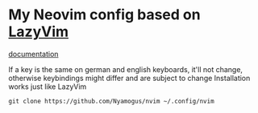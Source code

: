 # My Neovim config based on [LazyVim](https://github.com/LazyVim/LazyVim)

[documentation](https://lazyvim.github.io/installation)

If a key is the same on german and english keyboards, it'll not change, otherwise keybindings might differ and are subject to change
Installation works just like LazyVim

```
git clone https://github.com/Nyamogus/nvim ~/.config/nvim
```

